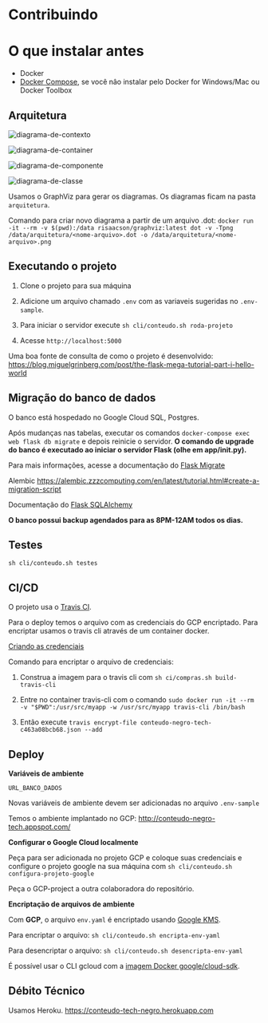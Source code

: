 # Contribuindo

# O que instalar antes

- Docker
- [Docker Compose](https://docs.docker.com/compose/install/), se você nâo instalar pelo Docker for Windows/Mac ou Docker Toolbox

## Arquitetura

![diagrama-de-contexto](/arquitetura/diagrama-contexto.png)

![diagrama-de-container](/arquitetura/diagrama-container.png)

![diagrama-de-componente](/arquitetura/diagrama-componente.png)

![diagrama-de-classe](/arquitetura/diagrama-classe.png)

Usamos o GraphViz para gerar os diagramas. Os diagramas ficam na pasta `arquitetura`.

Comando para criar novo diagrama a partir de um arquivo .dot: `docker run -it --rm -v $(pwd):/data risaacson/graphviz:latest dot -v -Tpng /data/arquitetura/<nome-arquivo>.dot -o /data/arquitetura/<nome-arquivo>.png`

## Executando o projeto

1. Clone o projeto para sua máquina

2. Adicione um arquivo chamado `.env` com as variaveis sugeridas no `.env-sample`.

3. Para iniciar o servidor execute `sh cli/conteudo.sh roda-projeto`

4. Acesse `http://localhost:5000`

Uma boa fonte de consulta de como o projeto é desenvolvido: https://blog.miguelgrinberg.com/post/the-flask-mega-tutorial-part-i-hello-world

## Migração do banco de dados

O banco está hospedado no Google Cloud SQL, Postgres.

Após mudanças nas tabelas, executar os comandos `docker-compose exec web flask db migrate` e depois reinicie o servidor. **O comando de upgrade do banco é executado ao iniciar o servidor Flask (olhe em app/__init__.py).**

Para mais informações, acesse a documentação do [Flask Migrate](https://flask-migrate.readthedocs.io/en/latest/)

Alembic https://alembic.zzzcomputing.com/en/latest/tutorial.html#create-a-migration-script

Documentação do [Flask SQLAlchemy](http://flask-sqlalchemy.pocoo.org/2.1/)

**O banco possui backup agendados para as 8PM-12AM todos os dias.**

## Testes

`sh cli/conteudo.sh testes`

## CI/CD

O projeto usa o [Travis CI](https://travis-ci.org/).

Para o deploy temos o arquivo com as credenciais do GCP encriptado. Para encriptar usamos o travis cli através de um container docker.

[Criando as credenciais](https://docs.travis-ci.com/user/deployment/google-app-engine/)

Comando para encriptar o arquivo de credenciais:

1. Construa a imagem para o travis cli com `sh ci/compras.sh build-travis-cli` 

2. Entre no container travis-cli com o comando `sudo docker run -it --rm -v "$PWD":/usr/src/myapp -w /usr/src/myapp travis-cli /bin/bash`
3. Então execute `travis encrypt-file conteudo-negro-tech-c463a08bcb68.json --add`

## Deploy

**Variáveis de ambiente**

`URL_BANCO_DADOS`

Novas variáveis de ambiente devem ser adicionadas no arquivo `.env-sample`

Temos o ambiente implantado no GCP: http://conteudo-negro-tech.appspot.com/

**Configurar o Google Cloud localmente**

Peça para ser adicionada no projeto GCP e coloque suas credenciais e configure o projeto google na sua máquina com `sh cli/conteudo.sh configura-projeto-google`

Peça o GCP-project a outra colaboradora do repositório.

**Encriptação de arquivos de ambiente**

Com **GCP**, o arquivo `env.yaml` é encriptado usando [Google KMS](https://cloud.google.com/kms/).

Para encriptar o arquivo: `sh cli/conteudo.sh encripta-env-yaml`
  
Para desencriptar o arquivo: `sh cli/conteudo.sh desencripta-env-yaml`

É possível usar o CLI gcloud com a [imagem Docker google/cloud-sdk](https://hub.docker.com/r/google/cloud-sdk).

## Débito Técnico

Usamos Heroku.
https://conteudo-tech-negro.herokuapp.com


